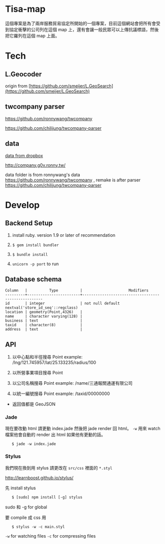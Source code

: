# Tisa-map

這個專案是為了兩岸服務貿易協定所開始的一個專案，目前這個網站會把所有會受到協定衝擊的公司列在這個 map 上，還有會讓一般民眾可以上傳抗議標語，然後把它羅列在這個 map 上面。



# Tech 

## L.Geocoder

origin from [https://github.com/smeijer/L.GeoSearch](https://github.com/smeijer/L.GeoSearch)


## twcompany parser

https://github.com/ronnywang/twcompany

https://github.com/chilijung/twcompany-parser

## data

[data from dropbox](https://www.dropbox.com/sh/o8uu84oskzcsxnp/Do-TEZcra1)

http://company.g0v.ronny.tw/

data folder is from ronnywang's data https://github.com/ronnywang/twcompany , remake is after parser https://github.com/chilijung/twcompany-parser


# Develop

## Backend Setup

1. install ruby. version 1.9 or later of recommendation

2. `$ gem install bundler`

3. `$ bundle install`

4. `unicorn -p port` to run

## Database schema

    Column   |          Type          |                     Modifiers
    ---------+------------------------+----------------------------------------------------
    id       | integer                | not null default nextval('store_id_seq'::regclass)
    location | geometry(Point,4326)   |
    name     | character varying(128) |
    business | text                   |
    taxid    | character(8)           |
    address  | text                   |

## API

1. 以中心點和半徑搜尋 Point
    example: /lng/121.745957/lat/25.133235/radius/100

1. 以所營事業項目搜尋 Point

1. 以公司名稱搜尋 Point
    example: /name/三通報關通運有限公司

1. 以統一編號搜尋 Point
    example: /taxid/00000000

* 返回值都是 GeoJSON

### Jade

現在要改動 html 請更動 index.jade 然後把 jade render 回 html。
`-w` 用來 watch 檔案他會自動的 render 出 html 如果他有更動的話。

```
   $ jade -w index.jade
```

### Stylus

我們現在換到用 stylus 請更改在 `src/css` 裡面的 `*.styl`

http://learnboost.github.io/stylus/

先 install stylus 

``` 
   $ [sudo] npm install [-g] stylus
```

sudo 和 -g for global

要 compile 成 css 用

```
   $ stylus -w -c main.styl
```

`-w` for watching files
`-c` for compressing files

